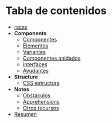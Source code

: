 # Tabla de contenidos

- [rscss](../README.md)
- **Components**
  - [Componentes](components.md)
  - [Elementos](elements.md)
  - [Variantes](variants.md)
  - [Componentes anidados](nested-components.md)
  - [interfaces](layouts.md)
  - [Ayudantes](helpers.md)
- **Structure**
  - [CSS estructura](css-structure.md)
- **Notes**
  - [Obstáculos](pitfalls.md)
  - [Apprehensions](apprehensions.md)
  - [Otros recursos](other-resources.md)
- [Resumen](summary.md)
